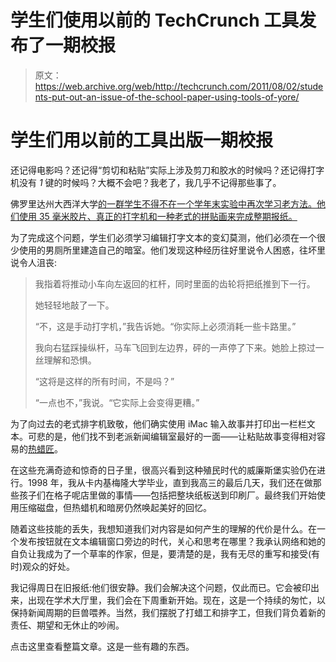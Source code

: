 # 学生们使用以前的 TechCrunch 工具发布了一期校报

> 原文：<https://web.archive.org/web/http://techcrunch.com/2011/08/02/students-put-out-an-issue-of-the-school-paper-using-tools-of-yore/>

# 学生们用以前的工具出版一期校报

还记得电影吗？还记得“剪切和粘贴”实际上涉及剪刀和胶水的时候吗？还记得打字机没有 *1* 键的时候吗？大概不会吧？我老了，我几乎不记得那些事了。

佛罗里达州大西洋大学[的一群学生不得不在一个学年末实验中再次学习老方法。他们使用 35 毫米胶片、真正的打字机和一种老式的拼贴画来完成整期报纸。](https://web.archive.org/web/20230203040432/http://www.fau.edu/)

为了完成这个问题，学生们必须学习编辑打字文本的变幻莫测，他们必须在一个很少使用的男厕所里建造自己的暗室。他们发现这种经历往好里说令人困惑，往坏里说令人沮丧:

> 我指着将推动小车向左返回的杠杆，同时里面的齿轮将把纸推到下一行。
> 
> 她轻轻地敲了一下。
> 
> “不，这是手动打字机，”我告诉她。“你实际上必须消耗一些卡路里。”
> 
> 我向右猛踩操纵杆，马车飞回到左边界，砰的一声停了下来。她脸上掠过一丝理解和恐惧。
> 
> “这将是这样的所有时间，不是吗？”
> 
> “一点也不，”我说。“它实际上会变得更糟。”

为了向过去的老式排字机致敬，他们确实使用 iMac 输入故事并打印出一栏栏文本。可悲的是，他们找不到老派新闻编辑室最好的一面——让粘贴故事变得相对容易的[热蜡匠](https://web.archive.org/web/20230203040432/http://newstechzilla.com/wp-content/uploads/2008/12/waxcoater-300x293.jpg)。

在这些充满奇迹和惊奇的日子里，很高兴看到这种殖民时代的威廉斯堡实验仍在进行。1998 年，我从卡内基梅隆大学毕业，直到我高三的最后几天，我们还在做那些孩子们在格子呢店里做的事情——包括把整块纸板送到印刷厂。最终我们开始使用压缩磁盘，但热蜡机和暗房仍然唤起美好的回忆。

随着这些技能的丢失，我想知道我们对内容是如何产生的理解的代价是什么。在一个发布按钮就在文本编辑窗口旁边的时代，关心和思考在哪里？我承认网络和她的自负让我成为了一个草率的作家，但是，要清楚的是，我有无尽的重写和接受(有时)观众的好处。

我记得周日在旧报纸:他们很安静。我们会解决这个问题，仅此而已。它会被印出来，出现在学术大厅里，我们会在下周重新开始。现在，这是一个持续的匆忙，以保持新闻周期的巨兽喂养。当然，我们摆脱了打蜡工和排字工，但我们背负着新的责任、期望和无休止的吵闹。

点击这里查看整篇文章。这是一些有趣的东西。